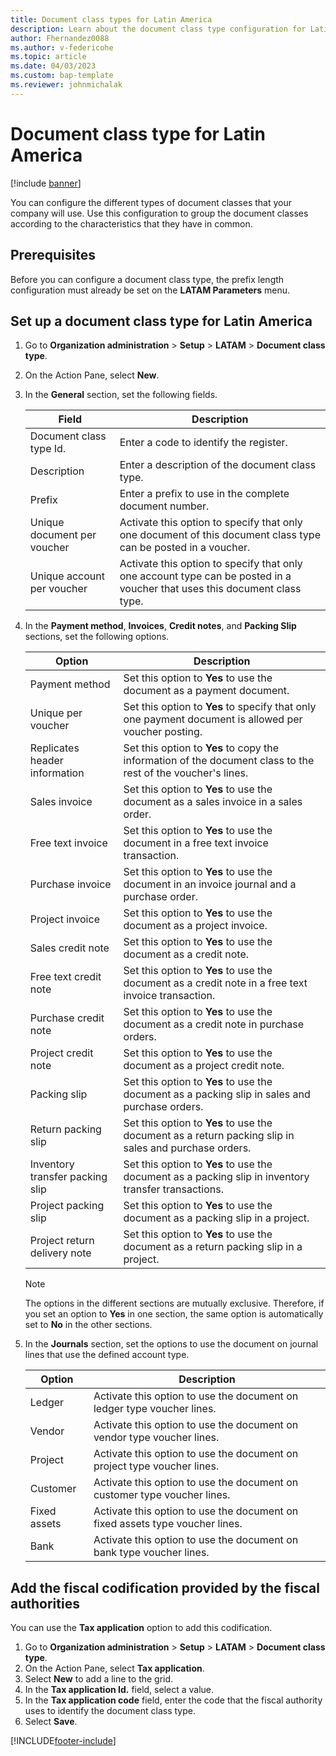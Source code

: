 ```yaml
---
title: Document class types for Latin America 
description: Learn about the document class type configuration for Latin America, including prerequisites and an outline on setting up document class types. 
author: Fhernandez0088
ms.author: v-federicohe 
ms.topic: article
ms.date: 04/03/2023
ms.custom: bap-template
ms.reviewer: johnmichalak
---
```


# Document class type for Latin America

[!include [banner](../../includes/banner.md)]

You can configure the different types of document classes that your company will use. Use this configuration to group the document classes according to the characteristics that they have in common.

## Prerequisites

Before you can configure a document class type, the prefix length configuration must already be set on the **LATAM Parameters** menu.

## Set up a document class type for Latin America

1. Go to **Organization administration** \> **Setup** \> **LATAM** \> **Document class type**.
2. On the Action Pane, select **New**.
3. In the **General** section, set the following fields.

    | Field                       | Description |
    |-----------------------------|-------------|
    | Document class type Id.     | Enter a code to identify the register. |
    | Description                 | Enter a description of the document class type. |
    | Prefix                      | Enter a prefix to use in the complete document number. |
    | Unique document per voucher | Activate this option to specify that only one document of this document class type can be posted in a voucher. |
    | Unique account per voucher  | Activate this option to specify that only one account type can be posted in a voucher that uses this document class type. |

4. In the **Payment method**, **Invoices**, **Credit notes**, and **Packing Slip** sections, set the following options.

    | Option                          | Description |
    |---------------------------------|-------------|
    | Payment method                  | Set this option to **Yes** to use the document as a payment document. |
    | Unique per voucher              | Set this option to **Yes** to specify that only one payment document is allowed per voucher posting. |
    | Replicates header information   | Set this option to **Yes** to copy the information of the document class to the rest of the voucher's lines. |
    | Sales invoice                   | Set this option to **Yes** to use the document as a sales invoice in a sales order. |
    | Free text invoice               | Set this option to **Yes** to use the document in a free text invoice transaction. |
    | Purchase invoice                | Set this option to **Yes** to use the document in an invoice journal and a purchase order. |
    | Project invoice                 | Set this option to **Yes** to use the document as a project invoice. |
    | Sales credit note               | Set this option to **Yes** to use the document as a credit note. |
    | Free text credit note           | Set this option to **Yes** to use the document as a credit note in a free text invoice transaction. |
    | Purchase credit note            | Set this option to **Yes** to use the document as a credit note in purchase orders. |
    | Project credit note             | Set this option to **Yes** to use the document as a project credit note. |
    | Packing slip                    | Set this option to **Yes** to use the document as a packing slip in sales and purchase orders. |
    | Return packing slip             | Set this option to **Yes** to use the document as a return packing slip in sales and purchase orders. |
    | Inventory transfer packing slip | Set this option to **Yes** to use the document as a packing slip in inventory transfer transactions. |
    | Project packing slip            | Set this option to **Yes** to use the document as a packing slip in a project. |
    | Project return delivery note    | Set this option to **Yes** to use the document as a return packing slip in a project. |

    > [!NOTE]
    > The options in the different sections are mutually exclusive. Therefore, if you set an option to **Yes** in one section, the same option is automatically set to **No** in the other sections.

5. In the **Journals** section, set the options to use the document on journal lines that use the defined account type.

    | Option       | Description |
    |--------------|-------------|
    | Ledger       | Activate this option to use the document on ledger type voucher lines. |
    | Vendor       | Activate this option to use the document on vendor type voucher lines. |
    | Project      | Activate this option to use the document on project type voucher lines. |
    | Customer     | Activate this option to use the document on customer type voucher lines. |
    | Fixed assets | Activate this option to use the document on fixed assets type voucher lines. |
    | Bank         | Activate this option to use the document on bank type voucher lines. |

## Add the fiscal codification provided by the fiscal authorities

You can use the **Tax application** option to add this codification.

1.	Go to **Organization administration** \> **Setup** \> **LATAM** \> **Document class type**.
2.	On the Action Pane, select **Tax application**.
3.	Select **New** to add a line to the grid.
4.	In the **Tax application Id.** field, select a value.
5.	In the **Tax application code** field, enter the code that the fiscal authority uses to identify the document class type.
6.	Select **Save**.

[!INCLUDE[footer-include](../../../includes/footer-banner.md)]
